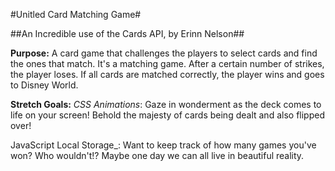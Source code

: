 #Unitled Card Matching Game#

##An Incredible use of the Cards API, by Erinn Nelson##

**Purpose:**
A card game that challenges the players to select cards and find the ones that match. It's a matching game. After a certain number of strikes, the player loses. If all cards are matched correctly, the player wins and goes to Disney World.

**Stretch Goals:**
_CSS Animations_: Gaze in wonderment as the deck comes to life on your screen! Behold the majesty of cards being dealt and also flipped over!

JavaScript Local Storage_: Want to keep track of how many games you've won? Who wouldn't!? Maybe one day we can all live in beautiful reality.
